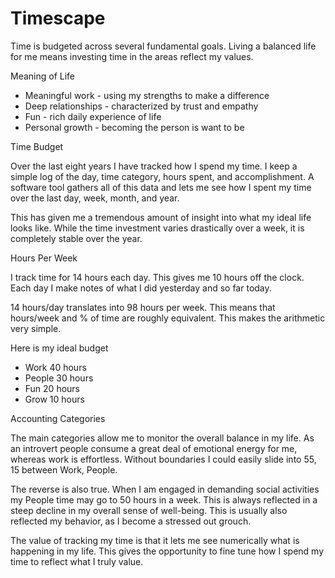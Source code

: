 # Timescape

Time is budgeted across several fundamental goals. Living a balanced life for me
means investing time in the areas reflect my values.

Meaning of Life

- Meaningful work - using my strengths to make a difference
- Deep relationships - characterized by trust and empathy
- Fun - rich daily experience of life
- Personal growth - becoming the person is want to be


Time Budget

Over the last eight years I have tracked how I spend my time.  I keep a simple
log of the day, time category, hours spent, and accomplishment.  A software tool
gathers all of this data and lets me see how I spent my time over the last day,
week, month, and year.

This has given me a tremendous amount of insight into what my ideal life looks
like.  While the time investment varies drastically over a week, it is
completely stable over the year.


Hours Per Week

I track time for 14 hours each day.  This gives me 10 hours off the clock.  Each
day I make notes of what I did yesterday and so far today.

14 hours/day translates into 98 hours per week.  This means that hours/week and
% of time are roughly equivalent.  This makes the arithmetic very simple.

Here is my ideal budget

- Work 40 hours
- People 30 hours
- Fun 20 hours
- Grow 10 hours


Accounting Categories

The main categories allow me to monitor the overall balance in my life.  As an
introvert people consume a great deal of emotional energy for me, whereas work
is effortless.  Without boundaries I could easily slide into 55, 15 between
Work, People.

The reverse is also true.  When I am engaged in demanding social activities my
People time may go to 50 hours in a week.  This is always reflected in a steep
decline in my overall sense of well-being.  This  is usually also reflected my
behavior, as I become a stressed out grouch.

The value of tracking my time is that it lets me see numerically what is
happening in my life.  This gives the opportunity to fine tune how I spend my
time to reflect what I truly value.

